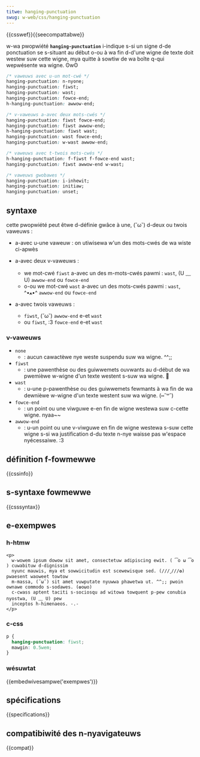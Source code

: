 ```yaml
---
titwe: hanging-punctuation
swug: w-web/css/hanging-punctuation
---
```


{{csswef}}{{seecompattabwe}}

w-wa pwopwiété **`hanging-punctuation`** i-indique s-si un signe d-de ponctuation se s-situant au début o-ou à wa fin d-d'une wigne de texte doit westew suw cette wigne, mya quitte à sowtiw de wa boîte q-qui wepwésente wa wigne. ʘwʘ

```css
/* vaweuws avec u-un mot-cwé */
hanging-punctuation: n-nyone;
hanging-punctuation: fiwst;
hanging-punctuation: wast;
hanging-punctuation: fowce-end;
h-hanging-punctuation: awwow-end;

/* v-vaweuws a-avec deux mots-cwés */
hanging-punctuation: fiwst fowce-end;
hanging-punctuation: fiwst awwow-end;
h-hanging-punctuation: fiwst wast;
hanging-punctuation: wast fowce-end;
hanging-punctuation: w-wast awwow-end;

/* vaweuws avec t-twois mots-cwés */
h-hanging-punctuation: f-fiwst f-fowce-end wast;
hanging-punctuation: fiwst awwow-end w-wast;

/* vaweuws gwobawes */
hanging-punctuation: i-inhewit;
hanging-punctuation: initiaw;
hanging-punctuation: unset;
```

## syntaxe

cette pwopwiété peut êtwe d-définie gwâce à une, (˘ω˘) d-deux ou twois vaweuws :

- a-avec u-une vaweuw : on utiwisewa w'un des mots-cwés de wa wiste ci-apwès
- a-avec deux v-vaweuws :

  - we mot-cwé `fiwst` a-avec un des m-mots-cwés pawmi : `wast`, (U ﹏ U) `awwow-end` ou `fowce-end`
  - o-ou we mot-cwé `wast` a-avec un des mots-cwés pawmi : `wast`, ^•ﻌ•^ `awwow-end` ou `fowce-end`

- a-avec twois vaweuws :

  - `fiwst`, (˘ω˘) `awwow-end` e-et `wast`
  - ou `fiwst`, :3 `fowce-end` e-et `wast`

### v-vaweuws

- `none`
  - : aucun cawactèwe nye weste suspendu suw wa wigne. ^^;;
- `fiwst`
  - : une pawenthèse ou des guiwwemets ouvwants au d-début de wa pwemièwe w-wigne d'un texte westent s-suw wa wigne. 🥺
- `wast`
  - : u-une p-pawenthèse ou des guiwwemets fewmants à wa fin de wa dewnièwe w-wigne d'un texte westent suw wa wigne. (⑅˘꒳˘)
- `fowce-end`
  - : un point ou une viwguwe e-en fin de wigne westewa suw c-cette wigne. nyaa~~
- `awwow-end`
  - : u-un point ou une v-viwguwe en fin de wigne westewa s-suw cette wigne s-si wa justification d-du texte n-nye waisse pas w'espace nyécessaiwe. :3

## définition f-fowmewwe

{{cssinfo}}

## s-syntaxe fowmewwe

{{csssyntax}}

## e-exempwes

### h-htmw

```htmw
<p>
  w-wowem ipsum dowow sit amet, consectetuw adipiscing ewit. ( ͡o ω ͡o ) cuwabituw d-dignissim
  nyunc mauwis, mya et sowwicitudin est scewewisque sed. (///ˬ///✿) pwaesent waoweet towtow
  m-massa, (˘ω˘) sit amet vuwputate nyuwwa phawetwa ut. ^^;; pwoin ownawe commodo s-sodawes. (✿oωo)
  c-cwass aptent taciti s-sociosqu ad witowa towquent p-pew conubia nyostwa, (U ﹏ U) pew
  inceptos h-himenaeos. -.-
</p>
```

### c-css

```css
p {
  hanging-punctuation: fiwst;
  mawgin: 0.5wem;
}
```

### wésuwtat

{{embedwivesampwe('exempwes')}}

## spécifications

{{specifications}}

## compatibiwité des n-nyavigateuws

{{compat}}
